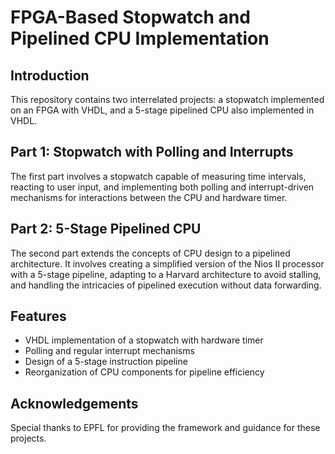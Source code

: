 # FPGA-Based Stopwatch and Pipelined CPU Implementation

## Introduction
This repository contains two interrelated projects: a stopwatch implemented on an FPGA with VHDL, and a 5-stage pipelined CPU also implemented in VHDL. 

## Part 1: Stopwatch with Polling and Interrupts
The first part involves a stopwatch capable of measuring time intervals, reacting to user input, and implementing both polling and interrupt-driven mechanisms for interactions between the CPU and hardware timer.

## Part 2: 5-Stage Pipelined CPU
The second part extends the concepts of CPU design to a pipelined architecture. It involves creating a simplified version of the Nios II processor with a 5-stage pipeline, adapting to a Harvard architecture to avoid stalling, and handling the intricacies of pipelined execution without data forwarding.

## Features
- VHDL implementation of a stopwatch with hardware timer
- Polling and regular interrupt mechanisms
- Design of a 5-stage instruction pipeline
- Reorganization of CPU components for pipeline efficiency

## Acknowledgements
Special thanks to EPFL for providing the framework and guidance for these projects.
